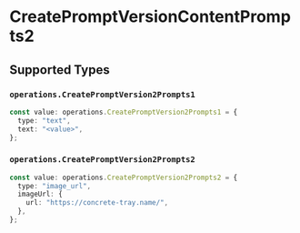 # CreatePromptVersionContentPrompts2


## Supported Types

### `operations.CreatePromptVersion2Prompts1`

```typescript
const value: operations.CreatePromptVersion2Prompts1 = {
  type: "text",
  text: "<value>",
};
```

### `operations.CreatePromptVersion2Prompts2`

```typescript
const value: operations.CreatePromptVersion2Prompts2 = {
  type: "image_url",
  imageUrl: {
    url: "https://concrete-tray.name/",
  },
};
```

